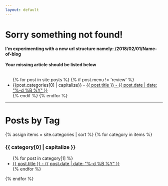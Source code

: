 ```yaml
---
layout: default
---
```



<div class="home">

  <h1 class="page-heading">Sorry something not found!</h1>
<b>I'm experimenting with a new url structure namely: /2018/02/01/Name-of-blog</b>
<br />
<br />
<b>Your missing article should be listed below</b>
<br />
<br />

<ul>
  {% for post in site.posts %}
    {% if post.menu != 'review' %}
    <li>{{post.categories[0] | capitalize}} - 
      <a href="{{ post.url }}">{{ post.title }} - {{ post.date | date: "%-d %B %Y" }} </a>
    </li>
    {% endif %}
  {% endfor %}
</ul>

---

<h1>Posts by Tag</h1>

{% assign items = site.categories | sort %}
{% for category in items %}
  <h3>{{ category[0] | capitalize }}</h3>
  <ul>
    {% for post in category[1] %}
      <li><a href="{{ post.url }}">{{ post.title }} - {{ post.date | date: "%-d %B %Y" }} </a></li>
    {% endfor %}
  </ul>
{% endfor %}
</div></div>
